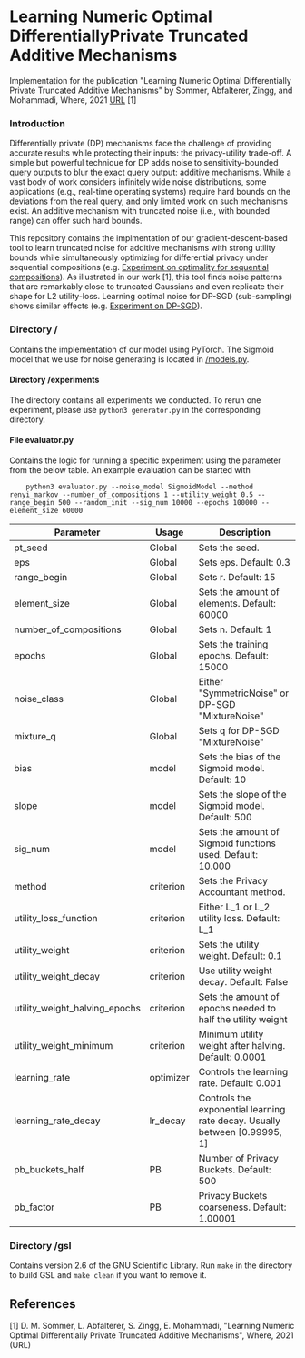# Learning Numeric Optimal DifferentiallyPrivate Truncated Additive Mechanisms

Implementation for the publication "Learning Numeric Optimal Differentially Private Truncated Additive Mechanisms" by Sommer, Abfalterer, Zingg, and Mohammadi, Where, 2021 [URL](URL) [1]

### Introduction

Differentially private (DP) mechanisms face the challenge of providing accurate results while protecting their inputs: the privacy-utility trade-off. A simple but powerful technique for DP adds noise to sensitivity-bounded query outputs to blur the exact query output: additive mechanisms. While a vast body of work considers infinitely wide noise distributions, some applications (e.g., real-time operating systems) require hard bounds on the deviations from the real query, and only limited work on such mechanisms exist. An additive mechanism with truncated noise (i.e., with bounded range) can offer such hard bounds. 

This repository contains the implmentation of our gradient-descent-based tool to learn truncated noise for additive mechanisms with strong utility bounds while simultaneously optimizing for differential privacy under sequential compositions (e.g. [Experiment on optimality for sequential compositions](./experiments/optimality_sequential_compositions/generator.py)). As illustrated in our work [1], this tool finds noise patterns that are remarkably close to truncated Gaussians and even replicate their shape for L2 utility-loss. Learning optimal noise for DP-SGD (sub-sampling) shows similar effects (e.g. [Experiment on DP-SGD](./experiments/dp_sgd/generator.py)). 

### Directory / 

Contains the implementation of our model using PyTorch. The Sigmoid model that we use for noise generating is located in [/models.py](./models.py#L159).

#### Directory /experiments

The directory contains all experiments we conducted. To rerun one experiment, please use `python3 generator.py` in the corresponding directory. 

#### File evaluator.py

Contains the logic for running a specific experiment using the parameter from the below table. An example evaluation can be started with

```
    python3 evaluator.py --noise_model SigmoidModel --method renyi_markov --number_of_compositions 1 --utility_weight 0.5 --range_begin 500 --random_init --sig_num 10000 --epochs 100000 --element_size 60000

```

| Parameter                     | Usage         |  Description                                                                  |
| ----------------------------- | ------------- | ----------------------------------------------------------------------------- |
| pt_seed	                    |  Global       |  Sets the seed.                                                               |
| eps	                        |  Global       |  Sets eps. Default: 0.3                                                       |
| range_begin	                |  Global       |  Sets r. Default: 15                                                          |
| element_size	                |  Global       |  Sets the amount of elements. Default: 60000                                  |
| number_of_compositions	    |  Global       |  Sets n. Default: 1                                                           |
| epochs	                    |  Global       |  Sets the training epochs. Default: 15000                                     |
| noise_class	                |  Global       |  Either "SymmetricNoise" or DP-SGD "MixtureNoise"                             |
| mixture_q	                    |  Global       |  Sets q for DP-SGD "MixtureNoise"                                             |
| bias	                        |  model        |  Sets the bias of the Sigmoid model. Default: 10                              |
| slope	                        |  model        |  Sets the slope of the Sigmoid model. Default: 500                            |
| sig_num	                    |  model        |  Sets the amount of Sigmoid functions used. Default: 10.000	                |
| method	                    |  criterion    |  Sets the Privacy Accountant method.                                          |
| utility_loss_function	        |  criterion    |  Either L_1 or L_2 utility loss. Default: L_1                                 |
| utility_weight	            |  criterion    |  Sets the utility weight. Default: 0.1                                        |
| utility_weight_decay	        |  criterion    |  Use utility weight decay. Default: False                                     |
| utility_weight_halving_epochs	|  criterion    |  Sets the amount of epochs needed to half the utility weight                  |
| utility_weight_minimum	    |  criterion    |  Minimum utility weight after halving. Default: 0.0001                        |
| learning_rate	                |  optimizer    |  Controls the learning rate. Default: 0.001                                   |
| learning_rate_decay	        |  lr_decay     |  Controls the exponential learning rate decay. Usually between \[0.99995, 1\] |
| pb_buckets_half               |  PB           |  Number of Privacy Buckets. Default: 500                                      |
| pb_factor                     |  PB           |  Privacy Buckets coarseness. Default: 1.00001                                 |
	



### Directory /gsl
Contains version 2.6 of the GNU Scientific Library. Run `make` in the directory to build GSL and `make clean` if you want to remove it.

## References

[1] D. M. Sommer, L. Abfalterer, S. Zingg, E. Mohammadi, "Learning Numeric Optimal Differentially Private Truncated Additive Mechanisms", Where, 2021 (URL)
